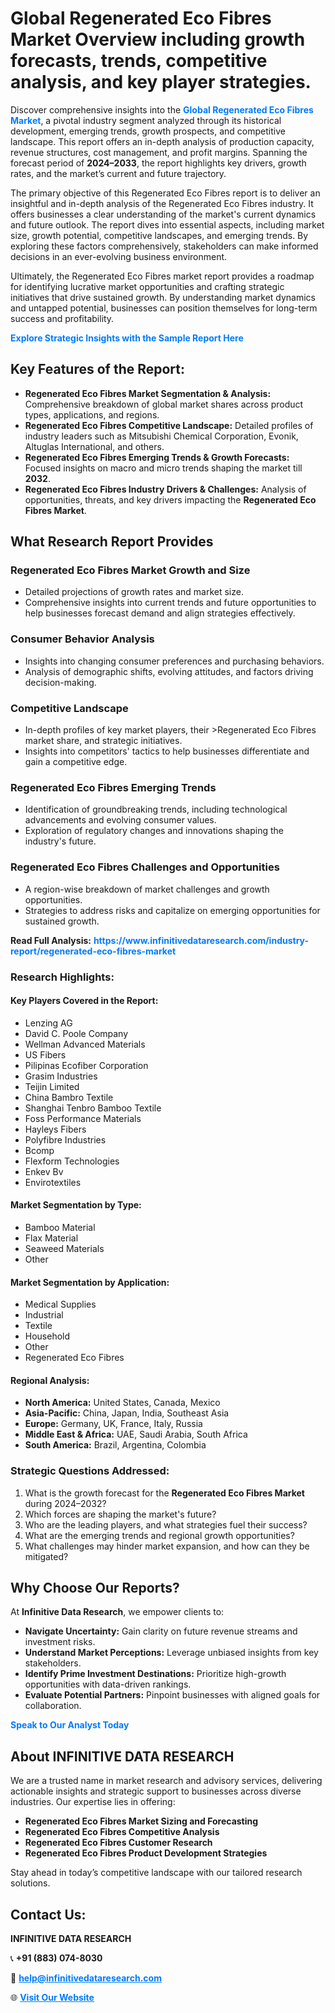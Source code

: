 <h1>Global Regenerated Eco Fibres Market Overview including growth forecasts, trends, competitive analysis, and key player strategies.</h1>
<p>
Discover comprehensive insights into the 
<a href="https://www.infinitivedataresearch.com/industry-report/regenerated-eco-fibres-market" rel="dofollow" style="color: #007BFF; text-decoration: none;"><strong>Global Regenerated Eco Fibres Market</strong></a>, a pivotal industry segment analyzed through its historical development, emerging trends, growth prospects, and competitive landscape. This report offers an in-depth analysis of production capacity, revenue structures, cost management, and profit margins. Spanning the forecast period of <strong>2024–2033</strong>, the report highlights key drivers, growth rates, and the market’s current and future trajectory.
</p>
<p>
The primary objective of this Regenerated Eco Fibres report is to deliver an insightful and in-depth analysis of the Regenerated Eco Fibres industry. It offers businesses a clear understanding of the market's current dynamics and future outlook. The report dives into essential aspects, including market size, growth potential, competitive landscapes, and emerging trends. By exploring these factors comprehensively, stakeholders can make informed decisions in an ever-evolving business environment.
</p>
<p>
Ultimately, the Regenerated Eco Fibres market report provides a roadmap for identifying lucrative market opportunities and crafting strategic initiatives that drive sustained growth. By understanding market dynamics and untapped potential, businesses can position themselves for long-term success and profitability.
</p>
<p>
<a href="https://www.infinitivedataresearch.com/request-sample/reportId=110331" style="color: #007BFF; text-decoration: none;"><strong>Explore Strategic Insights with the Sample Report Here</strong></a>
</p>

<h2>Key Features of the Report:</h2>
<ul>
<li><strong>Regenerated Eco Fibres Market Segmentation & Analysis:</strong> Comprehensive breakdown of global market shares across product types, applications, and regions.</li>
<li><strong>Regenerated Eco Fibres Competitive Landscape:</strong> Detailed profiles of industry leaders such as Mitsubishi Chemical Corporation, Evonik, Altuglas International, and others.</li>
<li><strong>Regenerated Eco Fibres Emerging Trends & Growth Forecasts:</strong> Focused insights on macro and micro trends shaping the market till <strong>2032</strong>.</li>
<li><strong>Regenerated Eco Fibres Industry Drivers & Challenges:</strong> Analysis of opportunities, threats, and key drivers impacting the <strong>Regenerated Eco Fibres Market</strong>.</li>
</ul>

<h2>What Research Report Provides</h2>
<h3>Regenerated Eco Fibres Market Growth and Size</h3>
<ul>
<li>Detailed projections of growth rates and market size.</li>
<li>Comprehensive insights into current trends and future opportunities to help businesses forecast demand and align strategies effectively.</li>
</ul>

<h3>Consumer Behavior Analysis</h3>
<ul>
<li>Insights into changing consumer preferences and purchasing behaviors.</li>
<li>Analysis of demographic shifts, evolving attitudes, and factors driving decision-making.</li>
</ul>

<h3>Competitive Landscape</h3>
<ul>
<li>In-depth profiles of key market players, their >Regenerated Eco Fibres market share, and strategic initiatives.</li>
<li>Insights into competitors' tactics to help businesses differentiate and gain a competitive edge.</li>
</ul>

<h3>Regenerated Eco Fibres Emerging Trends</h3>
<ul>
<li>Identification of groundbreaking trends, including technological advancements and evolving consumer values.</li>
<li>Exploration of regulatory changes and innovations shaping the industry's future.</li>
</ul>

<h3>Regenerated Eco Fibres Challenges and Opportunities</h3>
<ul>
<li>A region-wise breakdown of market challenges and growth opportunities.</li>
<li>Strategies to address risks and capitalize on emerging opportunities for sustained growth.</li>
</ul>
<p><strong>Read Full Analysis:</strong> <a href="https://www.infinitivedataresearch.com/industry-report/regenerated-eco-fibres-market" rel="dofollow" style="color: #007BFF; text-decoration: none;"><strong>https://www.infinitivedataresearch.com/industry-report/regenerated-eco-fibres-market</strong></a></p>
<h3>Research Highlights:</h3>
<h4>Key Players Covered in the Report:</h4>
<ul><li>Lenzing AG</li><li>David C. Poole Company</li><li>Wellman Advanced Materials</li><li>US Fibers</li><li>Pilipinas Ecofiber Corporation</li><li>Grasim Industries</li><li>Teijin Limited</li><li>China Bambro Textile</li><li>Shanghai Tenbro Bamboo Textile</li><li>Foss Performance Materials</li><li>Hayleys Fibers</li><li>Polyfibre Industries</li><li>Bcomp</li><li>Flexform Technologies</li><li>Enkev Bv</li><li>Envirotextiles</li></ul>
<h4>Market Segmentation by Type:</h4>
<ul><li>Bamboo Material</li><li>Flax Material</li><li>Seaweed Materials</li><li>Other</li></ul>
<h4>Market Segmentation by Application:</h4>
<ul><li>Medical Supplies</li><li>Industrial</li><li>Textile</li><li>Household</li><li>Other</li><li>Regenerated Eco Fibres</li></ul>

<h4>Regional Analysis:</h4>
<ul>
<li><strong>North America:</strong> United States, Canada, Mexico</li>
<li><strong>Asia-Pacific:</strong> China, Japan, India, Southeast Asia</li>
<li><strong>Europe:</strong> Germany, UK, France, Italy, Russia</li>
<li><strong>Middle East & Africa:</strong> UAE, Saudi Arabia, South Africa</li>
<li><strong>South America:</strong> Brazil, Argentina, Colombia</li>
</ul>

<h3>Strategic Questions Addressed:</h3>
<ol>
<li>What is the growth forecast for the <strong>Regenerated Eco Fibres Market</strong> during 2024–2032?</li>
<li>Which forces are shaping the market's future?</li>
<li>Who are the leading players, and what strategies fuel their success?</li>
<li>What are the emerging trends and regional growth opportunities?</li>
<li>What challenges may hinder market expansion, and how can they be mitigated?</li>
</ol>

<h2>Why Choose Our Reports?</h2>
<p>At <strong>Infinitive Data Research</strong>, we empower clients to:</p>
<ul>
<li><strong>Navigate Uncertainty:</strong> Gain clarity on future revenue streams and investment risks.</li>
<li><strong>Understand Market Perceptions:</strong> Leverage unbiased insights from key stakeholders.</li>
<li><strong>Identify Prime Investment Destinations:</strong> Prioritize high-growth opportunities with data-driven rankings.</li>
<li><strong>Evaluate Potential Partners:</strong> Pinpoint businesses with aligned goals for collaboration.</li>
</ul>
<p><a href="https://www.infinitivedataresearch.com/industry-report/regenerated-eco-fibres-market" rel="dofollow" style="color: #007BFF; text-decoration: none;"><strong>Speak to Our Analyst Today</strong></a></p>

<h2>About INFINITIVE DATA RESEARCH</h2>
<p>We are a trusted name in market research and advisory services, delivering actionable insights and strategic support to businesses across diverse industries. Our expertise lies in offering:</p>
<ul>
<li><strong>Regenerated Eco Fibres Market Sizing and Forecasting</strong></li>
<li><strong>Regenerated Eco Fibres Competitive Analysis</strong></li>
<li><strong>Regenerated Eco Fibres Customer Research</strong></li>
<li><strong>Regenerated Eco Fibres Product Development Strategies</strong></li>
</ul>
<p>Stay ahead in today’s competitive landscape with our tailored research solutions.</p>

<h2>Contact Us:</h2>
<p><strong>INFINITIVE DATA RESEARCH</strong></p>
<p>📞 <strong>+91 (883) 074-8030</strong></p>
<p>📧 <strong><a href="mailto:help@infinitivedataresearch.com" style="color: #007BFF;">help@infinitivedataresearch.com</a></strong></p>
<p>🌐 <strong><a href="https://www.infinitivedataresearch.com" rel="dofollow" style="color: #007BFF;">Visit Our Website</a></strong></p>